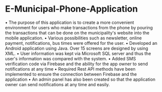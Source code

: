# E-Municipal-Phone-Application
• The purpose of this application is to create a more convenient environment for users who make transactions from the phone by pouring the transactions that can be done on the municipality's website into the mobile application. 
• Various possibilities such as newsletter, online payment, notifications, bus times were offered for the user. 
• Developed an Android application using Java. Over 15 screens are designed by using XML. 
• User information was kept via Microsoft SQL server and thus the user's information was compared with the system. 
• Added SMS verification code via Firebase and the ability for the app owner to send notifications at any time 
• Required Rest API methods have been implemented to ensure the connection between Firebase and the application 
• An admin panel has also been created so that the application owner can send notifications at any time and easily.
